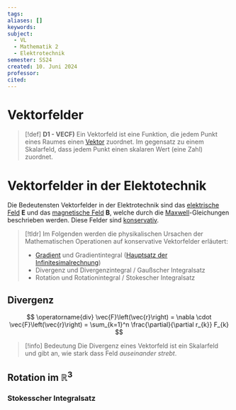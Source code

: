 ```yaml
---
tags: 
aliases: []
keywords: 
subject:
  - VL
  - Mathematik 2
  - Elektrotechnik
semester: SS24
created: 10. Juni 2024
professor: 
cited:
---
```


# Vektorfelder

> [!def] **D1 - VECF)** Ein Vektorfeld ist eine Funktion, die jedem Punkt eines Raumes einen [Vektor](../Mathematik/Analysis/Vektor.md) zuordnet.
> Im gegensatz zu einem Skalarfeld, dass jedem Punkt einen skalaren Wert (eine Zahl) zuordnet.

# Vektorfelder in der Elektotechnik

Die Bedeutensten Vektorfelder in der Elektrotechnik sind das [elektrische Feld](Elektrisches%20Feld.md) $\mathbf{E}$ und das [magnetische Feld](magnetisches%20Feld.md) $\mathbf{B}$, welche durch die [Maxwell](Maxwell.md)-Gleichungen beschrieben werden. Diese Felder sind [konservativ](../Mathematik/Analysis/Wegunabhängig.md).

> [!tldr] Im Folgenden werden die physikalischen Ursachen der Mathematischen Operationen auf konservative Vektorfelder erläutert:
> - [Gradient](../Mathematik/Analysis/Gradient.md) und Gradientintegral ([Hauptsatz der Infinitesimalrechnung](../Mathematik/Analysis/Hauptsatz%20der%20Infinitesimalrechnung.md))
>  - Divergenz und Divergenzintegral / Gaußscher Integralsatz
>  - Rotation und Rotationintegral / Stokescher Integralsatz

## Divergenz

$$
\operatorname{div} \vec{F}\left(\vec{r}\right) = \nabla \cdot \vec{F}\left(\vec{r}\right) = \sum_{k=1}^n \frac{\partial}{\partial r_{k}} F_{k}
$$

> [!info] Bedeutung
> Die Divergenz eines Vektorfeld ist ein Skalarfeld und gibt an, wie stark dass Feld *auseinander strebt*.

## Rotation im $\mathbb{R}^{3}$

### Stokesscher Integralsatz